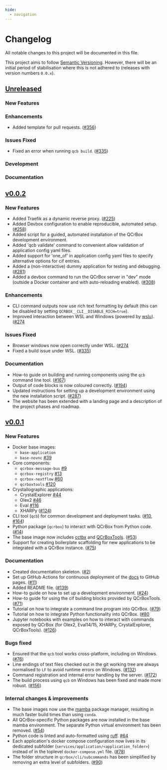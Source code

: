 ```yaml
---
hide:
  - navigation
---
```


# Changelog

All notable changes to this project will be documented in this file.

This project aims to follow [Semantic Versioning](https://semver.org/spec/v2.0.0.html).
However, there will be an initial period of stabilisation where this is not adhered to
(releases with version numbers `0.0.x`).


## [Unreleased]

### New Features


### Enhancements

- Added template for pull requests. ([#356](https://github.com/QCrBox/QCrBox/issues/356))

### Issues Fixed

- Fixed an error when running `qcb build`. ([#335](https://github.com/QCrBox/QCrBox/issues/335))

### Development


### Documentation



## [v0.0.2]

### New Features

- Added Traefik as a dynamic reverse proxy. ([#225](https://github.com/QCrBox/QCrBox/issues/225))
- Added Devbox configuration to enable reproducible, automated setup. ([#258](https://github.com/QCrBox/QCrBox/issues/258))
- Added script for a guided, automated installation of the QCrBox development environment.
- Added 'qcb validate' command to convenient allow validation of application config yaml files.
- Added support for 'one_of' in application config yaml files to specify alternative options for cif entries.
- Added a (non-interactive) dummy application for testing and debugging. ([#281](https://github.com/QCrBox/QCrBox/issues/281))
- Added a devbox command to run the QCrBox server in "dev" mode (outside a Docker container and with auto-reloading enabled). ([#308](https://github.com/QCrBox/QCrBox/issues/308))

### Enhancements

- CLI command outputs now use rich text formatting by default (this can be disabled by setting `QCRBOX__CLI__DISABLE_RICH=true`).
- Improved interaction between WSL and Windows (powered by [wslu](https://github.com/wslutilities/wslu)). ([#274](https://github.com/QCrBox/QCrBox/issues/274)

### Issues Fixed

- Browser windows now open correctly under WSL. ([#274](https://github.com/QCrBox/QCrBox/issues/274)
- Fixed a build issue under WSL. ([#335](https://github.com/QCrBox/QCrBox/issues/335))


### Documentation

- How-to guide on building and running components using the `qcb` command line tool. ([#167](https://github.com/QCrBox/QCrBox/issues/167))
- Output of code blocks is now coloured correctly. ([#194](https://github.com/QCrBox/QCrBox/issues/194))
- Updated instructions for setting up a development environment using the new installation script. ([#287](https://github.com/QCrBox/QCrBox/issues/287))
- The website has been extended with a landing page and a description of the project phases and roadmap.


## [v0.0.1]

### New Features

- Docker base images:
    - `base-application`
    - `base-novnc` [#39](https://github.com/QCrBox/QCrBox/issues/39)
- Core components:
    - `qcrbox-message-bus` [#9](https://github.com/QCrBox/QCrBox/issues/9)
    - `qcrbox-registry` [#13](https://github.com/QCrBox/QCrBox/issues/13)
    - `qcrbox-nextflow` [#60](https://github.com/QCrBox/QCrBox/issues/60)
    - `qcrboxtools` [#120](https://github.com/QCrBox/QCrBox/issues/120)
- Crystallographic applications:
    - CrystalExplorer [#44](https://github.com/QCrBox/QCrBox/issues/44)
    - Olex2 [#46](https://github.com/QCrBox/QCrBox/issues/46)
    - Eval [#116](https://github.com/QCrBox/QCrBox/issues/116)
    - XHARPy ([#124](https://github.com/QCrBox/QCrBox/issues/124))
- CLI tool (`qcb`) for common development and deployment tasks. ([#10](https://github.com/QCrBox/QCrBox/issues/10), [#164](https://github.com/QCrBox/QCrBox/issues/164))
- Python package (`qcrbox`) to interact with QCrBox from Python code. ([#14](https://github.com/QCrBox/QCrBox/issues/14))
- The base image now includes [cctbx](https://cci.lbl.gov/docs/cctbx/) and [QCrBoxTools](https://github.com/Niolon/QCrBoxTools.git). ([#53](https://github.com/QCrBox/QCrBox/issues/53))
- Support for creating boilerplate scaffolding for new applications to be integrated with a QCrBox instance. ([#75](https://github.com/QCrBox/QCrBox/issues/75))

### Documentation

- Created documentation skeleton. ([#2](https://github.com/QCrBox/QCrBox/issues/2))
- Set up GitHub Actions for continuous deployment of the [docs](https://qcrbox.github.io/QCrBox/) to GitHub pages. ([#11](https://github.com/QCrBox/QCrBox/issues/11))
- Added README file. ([#139](https://github.com/QCrBox/QCrBox/issues/139))
- How-to guide on how to set up a development environment. ([#24](https://github.com/QCrBox/QCrBox/issues/24))
- How-to guide for using the cif building blocks provided by QCrBoxTools. ([#71](https://github.com/QCrBox/QCrBox/issues/71))
- Tutorial on how to integrate a command line program into QCrBox. ([#79](https://github.com/QCrBox/QCrBox/issues/79))
- Tutorial on how to integrate Python functionality into QCrBox. ([#80](https://github.com/QCrBox/QCrBox/issues/80)
- Jupyter notebooks with examples on how to interact with commands exposed by QCrBox (for Olex2, Eval14/15, XHARPy, CrystalExplorer, QCrBoxTools). ([#126](https://github.com/QCrBox/QCrBox/issues/126))


### Bugs fixed

- Ensured that the `qcb` tool works cross-platform, including on Windows. ([#76](https://github.com/QCrBox/QCrBox/issues/76))
- Line endings of text files checked out in the git working tree are always normalised to `LF` to avoid runtime errors on Windows. ([#132](https://github.com/QCrBox/QCrBox/issues/132))
- Command registration and internal error handling by the server. ([#172](https://github.com/QCrBox/QCrBox/issues/172))
- The build process using `qcb` on Windows has been fixed and made more robust. ([#156](https://github.com/QCrBox/QCrBox/issues/156))


### Internal changes & improvements

- The base images now use the [mamba](https://mamba.readthedocs.io/) package manager, resulting in much faster build times than using `conda`.
- All QCrBox-specific Python packages are now installed in the base mamba environment. The separate Python virtual environment has been removed. ([#54](https://github.com/QCrBox/QCrBox/issues/54))
- Python code is linted and auto-formatted using [ruff](https://docs.astral.sh/ruff/). [#64](https://github.com/QCrBox/QCrBox/issues/64)
- Each application's docker compose configuration now lives in its dedicated subfolder (`services/application/<application_folder>`) instead of in the toplevel `docker-compose.yml` file. ([#78](https://github.com/QCrBox/QCrBox/issues/78))
- The folder structure in `qcrbox/cli/subcommands` has been simplified by removing an extra level of subfolders. ([#90](https://github.com/QCrBox/QCrBox/issues/90))


[unreleased]: https://github.com/QCrBox/QCrBox/compare/v0.0.2...master
[v0.0.2]: https://github.com/QCrBox/QCrBox/compare/v0.0.1...v0.0.2
[v0.0.1]: https://github.com/QCrBox/QCrBox/compare/initial_commit...v0.0.1
